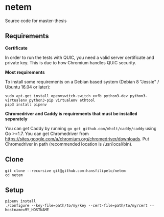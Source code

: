 # netem
Source code for master-thesis

## Requirements

**Certificate**

In order to run the tests with QUIC, you need a valid server certificate and private key. This is due to how Chromium handles QUIC security.

**Most requirements**

To install some requirements on a Debian based system (Debian 8 "Jessie" / Ubuntu 16.04 or later):

```
sudo apt-get install openvswitch-switch xvfb python3-dev python3-virtualenv python3-pip virtualenv ethtool
pip3 install pipenv
```

**Chromedriver and Caddy is requirements that must be installed separately**

You can get Caddy by running `go get github.com/mholt/caddy/caddy` using Go >=1.7. You can get Chromedriver from https://sites.google.com/a/chromium.org/chromedriver/downloads. Put Chromedriver in path (recommended location is /usr/local/bin).

## Clone

```
git clone --recursive git@github.com:hansfilipelo/netem
cd netem
```

## Setup

```
pipenv install
./configure --key-file=path/to/my/key --cert-file=path/to/my/cert --hostname=MY_HOSTNAME
```



